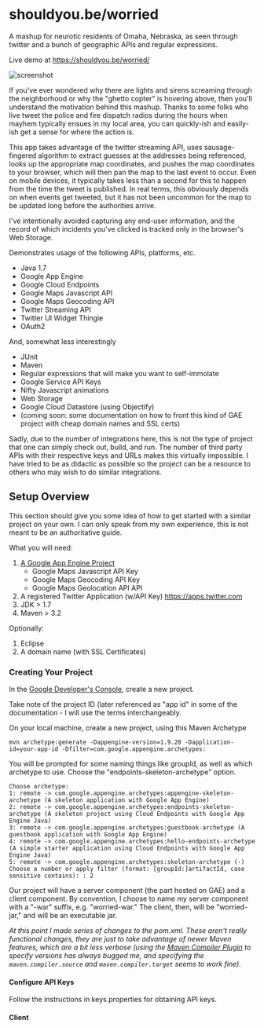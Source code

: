 # shouldyou.be/worried

A mashup for neurotic residents of Omaha, Nebraska, as seen through 
twitter and a bunch of geographic APIs and regular expressions.

Live demo at https://shouldyou.be/worried/

![screenshot](https://raw.githubusercontent.com/tmcoma/shouldyou.be/master/docs/images/00-screenshot.png)

If you've ever wondered why there are lights and sirens screaming
through the neighborhood or why the "ghetto copter" is hovering above,
then you'll understand the motivation behind this mashup.  Thanks to
some folks who live tweet the police and fire dispatch radios during
the hours when mayhem typically ensues in my local area, you can quickly-ish
and easily-ish get a sense for where the action is.

This app takes advantage of the twitter streaming API, uses sausage-fingered
algorithm to extract guesses at the addresses being referenced, looks up
the appropriate map coordinates, and pushes the map coordinates to your
browser, which will then pan the map to the last event to occur.  Even on
mobile devices, it typically takes less than a second for this to happen
from the time the tweet is published.  In real terms, this obviously depends
on when events get tweeted, but it has not been uncommon for the map
to be updated long before the authorities arrive.

I've intentionally avoided capturing any end-user information, and the record
of which incidents you've clicked is tracked only in the browser's Web Storage.

Demonstrates usage of the following APIs, platforms, etc.
* Java 1.7
* Google App Engine
* Google Cloud Endpoints
* Google Maps Javascript API
* Google Maps Geocoding API
* Twitter Streaming API
* Twitter UI Widget Thingie
* OAuth2

And, somewhat less interestingly

* JUnit
* Maven
* Regular expressions that will make you want to self-immolate
* Google Service API Keys
* Nifty Javascript animations
* Web Storage
* Google Cloud Datastore (using Objectify)
* (coming soon: some documentation on how to front this kind of GAE project 
  with cheap domain names and SSL certs)

Sadly, due to the number of integrations here, this is not the type of project
that one can simply check out, build, and run.  The number of third party APIs
with their respective keys and URLs makes this virtually impossible.  I have
tried to be as didactic as possible so the project can be a resource to others
who may wish to do similar integrations.


## Setup Overview 
This section should give you some idea of how to get started with a similar project on your own.  I can only speak from my own experience, this is not meant to be an authoritative guide.

What you will need:

1. [A Google App Engine Project](https://console.developers.google.com)
    - Google Maps Javascript API Key
    - Google Maps Geocoding API Key
    - Google Maps Geolocation API API 
1. A registered Twitter Application (w/API Key) https://apps.twitter.com
1. JDK > 1.7
1. Maven > 3.2

Optionally:

1. Eclipse
1. A domain name (with SSL Certificates)

### Creating Your Project
In the [Google Developer's Console](https://console.developers.google.com), create a new project.


Take note of the project ID (later referenced as "app id" in some of the documentation - I will use the terms interchangeably.


On your local machine, create a new project, using this Maven Archetype

```
mvn archetype:generate -Dappengine-version=1.9.28 -Dapplication-id=your-app-id -Dfilter=com.google.appengine.archetypes:
```

You will be prompted for some naming things like groupId, as well as which archetype to use. Choose the "endpoints-skeleton-archetype" option.
```
Choose archetype:
1: remote -> com.google.appengine.archetypes:appengine-skeleton-archetype (A skeleton application with Google App Engine)
2: remote -> com.google.appengine.archetypes:endpoints-skeleton-archetype (A skeleton project using Cloud Endpoints with Google App Engine Java)
3: remote -> com.google.appengine.archetypes:guestbook-archetype (A guestbook application with Google App Engine)
4: remote -> com.google.appengine.archetypes:hello-endpoints-archetype (A simple starter application using Cloud Endpoints with Google App Engine Java)
5: remote -> com.google.appengine.archetypes:skeleton-archetype (-)
Choose a number or apply filter (format: [groupId:]artifactId, case sensitive contains): : 2
```

Our project will have a server component (the part hosted on GAE) and a client component.  By convention, I choose to name my server component with a "-war" suffix, e.g. "worried-war."  The client, then, will be "worried-jar," and will be an executable jar.

*At this point I made series of changes to the pom.xml.   These aren't really functional changes, they are just to take advantage of newer Maven features, which are a bit less verbose (using the [Maven Compiler Plugin](https://maven.apache.org/plugins/maven-compiler-plugin/examples/set-compiler-source-and-target.html) to specify versions has always bugged me, and specifying the `maven.compiler.source` and `maven.compiler.target` seems to work fine).*

####  Configure API Keys
Follow the instructions in keys.properties for obtaining API keys.

#### Client

